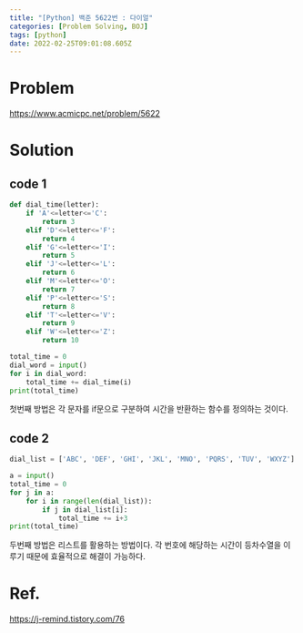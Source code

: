 ```yaml
---
title: "[Python] 백준 5622번 : 다이얼"
categories: [Problem Solving, BOJ]
tags: [python]
date: 2022-02-25T09:01:08.605Z
---
```

# Problem
<https://www.acmicpc.net/problem/5622>

# Solution
## code 1
```py
def dial_time(letter):
    if 'A'<=letter<='C':
        return 3
    elif 'D'<=letter<='F':
        return 4
    elif 'G'<=letter<='I':
        return 5
    elif 'J'<=letter<='L':
        return 6
    elif 'M'<=letter<='O':
        return 7
    elif 'P'<=letter<='S':
        return 8
    elif 'T'<=letter<='V':
        return 9
    elif 'W'<=letter<='Z':
        return 10

total_time = 0
dial_word = input()
for i in dial_word:
    total_time += dial_time(i)
print(total_time)
```
첫번째 방법은 각 문자를 if문으로 구분하여 시간을 반환하는 함수를 정의하는 것이다.
## code 2
```py
dial_list = ['ABC', 'DEF', 'GHI', 'JKL', 'MNO', 'PQRS', 'TUV', 'WXYZ']

a = input()
total_time = 0
for j in a:
    for i in range(len(dial_list)):
        if j in dial_list[i]:
            total_time += i+3
print(total_time)
```
두번째 방법은 리스트를 활용하는 방법이다. 각 번호에 해당하는 시간이 등차수열을 이루기 때문에 효율적으로 해결이 가능하다.

# Ref.
<https://j-remind.tistory.com/76>